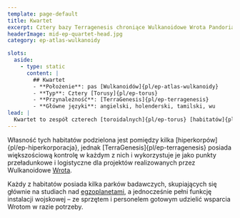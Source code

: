```yaml
---
template: page-default
title: Kwartet
excerpt: Cztery bazy Terragenesis chroniące Wulkanoidowe Wrota Pandoriańskie
headerImage: mid-ep-quartet-head.jpg
category: ep-atlas-wulkanoidy

slots:
  aside:
    - type: static
      content: |
        ## Kwartet
        - **Położenie**: pas [Wulkanoidów]{pl/ep-atlas-wulkanoidy}
        - **Typ**: Cztery [Torusy]{pl/ep-torus}
        - **Przynależność**: [TerraGenesis]{pl/ep-terragenesis}
        - **Główne języki**: angielski, holenderski, tamilski, wu
lead: |
  Kwartet to zespół czterech [toroidalnych]{pl/ep-torus} [habitatów]{pl/ep-habitat}, które dzielą wspólną orbitę położoną 50.000km dalej od [Słońca]{pl/ep-atlas-slonce} niż [Caldwell]{pl/ep-habitat-caldwell}. Choć poruszają się wokół Słońca wolniej niż Caldwell, każdy z nich znajduje się co 90 stopni na orbicie, co oznacza, że zawsze przynajmniej jeden z nich jest „blisko” Caldwella.
---
```

Własność tych habitatów podzielona jest pomiędzy kilka [hiperkorpów]{pl/ep-hiperkorporacja}, jednak [TerraGenesis]{pl/ep-terragenesis} posiada większościową kontrolę w każdym z nich i wykorzystuje je jako punkty przeładunkowe i logistyczne dla projektów realizowanych przez Wulkanoidowe [Wrota](#).

Każdy z habitatów posiada kilka parków badawczych, skupiających się głównie na studiach nad [egzoplanetami](https://pl.wikipedia.org/wiki/Planeta_pozas%C5%82oneczna), a jednocześnie pełni funkcję instalacji wojskowej – ze sprzętem i personelem gotowym udzielić wsparcia Wrotom w razie potrzeby.
